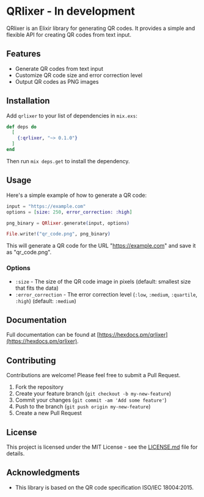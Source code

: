 # QRlixer - In development

QRlixer is an Elixir library for generating QR codes. It provides a simple and flexible API for creating QR codes from text input.

## Features

- Generate QR codes from text input
- Customize QR code size and error correction level
- Output QR codes as PNG images

## Installation

Add `qrlixer` to your list of dependencies in `mix.exs`:

```elixir
def deps do
  [
    {:qrlixer, "~> 0.1.0"}
  ]
end
```

Then run `mix deps.get` to install the dependency.

## Usage

Here's a simple example of how to generate a QR code:

```elixir
input = "https://example.com"
options = [size: 250, error_correction: :high]

png_binary = QRlixer.generate(input, options)

File.write!("qr_code.png", png_binary)
```

This will generate a QR code for the URL "https://example.com" and save it as "qr_code.png".

### Options

- `:size` - The size of the QR code image in pixels (default: smallest size that fits the data)
- `:error_correction` - The error correction level (`:low`, `:medium`, `:quartile`, `:high`) (default: `:medium`)

## Documentation

Full documentation can be found at [https://hexdocs.pm/qrlixer](https://hexdocs.pm/qrlixer).

## Contributing

Contributions are welcome! Please feel free to submit a Pull Request.

1. Fork the repository
2. Create your feature branch (`git checkout -b my-new-feature`)
3. Commit your changes (`git commit -am 'Add some feature'`)
4. Push to the branch (`git push origin my-new-feature`)
5. Create a new Pull Request

## License

This project is licensed under the MIT License - see the [LICENSE.md](LICENSE.md) file for details.

## Acknowledgments

- This library is based on the QR code specification ISO/IEC 18004:2015.
